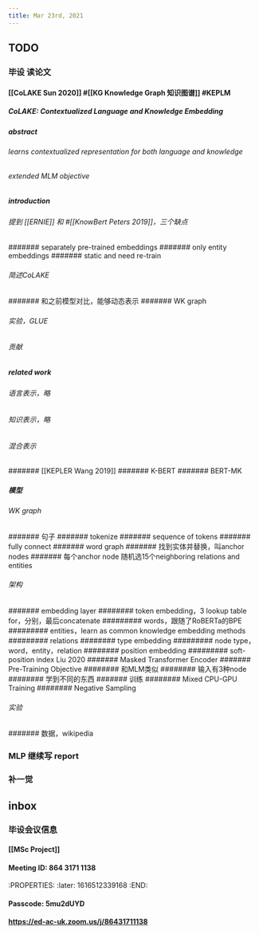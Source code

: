 ```yaml
---
title: Mar 23rd, 2021
---
```


## TODO
### 毕设 读论文
#### [[CoLAKE Sun 2020]] #[[KG Knowledge Graph 知识图谱]] #KEPLM
##### CoLAKE: Contextualized Language and Knowledge Embedding
##### abstract
###### learns contextualized representation for both language and knowledge
###### extended MLM objective
##### introduction
###### 提到 [[ERNIE]] 和 #[[KnowBert Peters 2019]]，三个缺点
####### separately pre-trained embeddings
####### only entity embeddings
####### static and need re-train
###### 简述CoLAKE
####### 和之前模型对比，能够动态表示
####### WK graph
###### 实验，GLUE
###### 贡献
##### related work
###### 语言表示，略
###### 知识表示，略
###### 混合表示
####### [[KEPLER Wang 2019]]
####### K-BERT
####### BERT-MK
##### 模型
###### WK graph
####### 句子
####### tokenize
####### sequence of tokens
####### fully connect
####### word graph
####### 找到实体并替换，叫anchor nodes
####### 每个anchor node 随机选15个neighboring relations and entities
###### 架构
####### embedding layer
######## token embedding，3 lookup table for，分别，最后concatenate
######### words，跟随了RoBERTa的BPE
######### entities，learn as common knowledge embedding methods
######### relations
######## type embedding
######### node type，word，entity，relation
######## position embedding
######### soft-position index Liu 2020
####### Masked Transformer Encoder
####### Pre-Training Objective
######## 和MLM类似
######## 输入有3种node
######## 学到不同的东西
####### 训练
######## Mixed CPU-GPU Training
######## Negative Sampling
###### 实验
####### 数据，wikipedia
### MLP 继续写 report
### 补一觉
## inbox
### 毕设会议信息
#### [[MSc Project]]
#### Meeting ID: 864 3171 1138
:PROPERTIES:
:later: 1616512339168
:END:
#### Passcode: 5mu2dUYD
#### https://ed-ac-uk.zoom.us/j/86431711138
